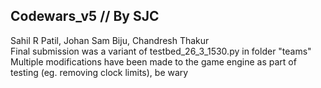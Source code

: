 ## Codewars_v5 // By SJC
Sahil R Patil, Johan Sam Biju, Chandresh Thakur </br>
Final submission was a variant of testbed_26_3_1530.py in folder "teams" </br>
Multiple modifications have been made to the game engine as part of testing (eg. removing clock limits), be wary
